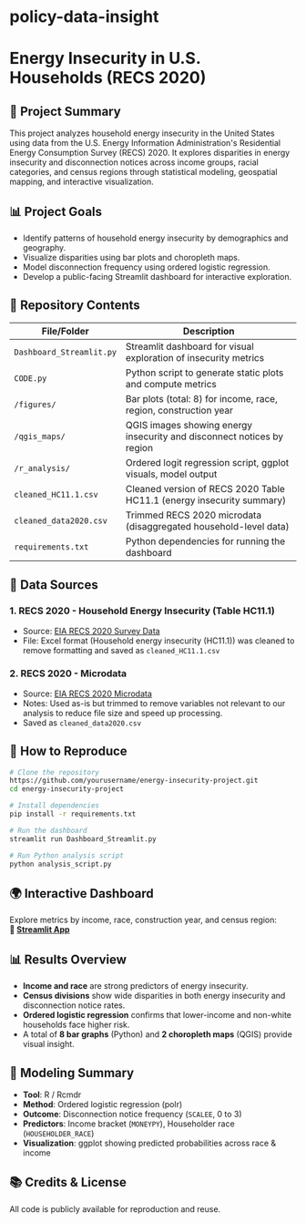 # policy-data-insight
# Energy Insecurity in U.S. Households (RECS 2020)

## 🔹 Project Summary
This project analyzes household energy insecurity in the United States using data from the U.S. Energy Information Administration's Residential Energy Consumption Survey (RECS) 2020. It explores disparities in energy insecurity and disconnection notices across income groups, racial categories, and census regions through statistical modeling, geospatial mapping, and interactive visualization.

## 📊 Project Goals
- Identify patterns of household energy insecurity by demographics and geography.
- Visualize disparities using bar plots and choropleth maps.
- Model disconnection frequency using ordered logistic regression.
- Develop a public-facing Streamlit dashboard for interactive exploration.

## 📂 Repository Contents
| File/Folder               | Description                                                                 |
|---------------------------|-----------------------------------------------------------------------------|
| `Dashboard_Streamlit.py`  | Streamlit dashboard for visual exploration of insecurity metrics            |
| `CODE.py`                 | Python script to generate static plots and compute metrics                  |
| `/figures/`               | Bar plots (total: 8) for income, race, region, construction year            |
| `/qgis_maps/`             | QGIS images showing energy insecurity and disconnect notices by region      |
| `/r_analysis/`            | Ordered logit regression script, ggplot visuals, model output              |
| `cleaned_HC11.1.csv`      | Cleaned version of RECS 2020 Table HC11.1 (energy insecurity summary)       |
| `cleaned_data2020.csv`    | Trimmed RECS 2020 microdata (disaggregated household-level data)            |
| `requirements.txt`        | Python dependencies for running the dashboard                              |

## 📅 Data Sources
### 1. **RECS 2020 - Household Energy Insecurity (Table HC11.1)**
- Source: [EIA RECS 2020 Survey Data](https://www.eia.gov/consumption/residential/data/2020/index.php?view=characteristics)
- File: Excel format (Household energy insecurity (HC11.1)) was cleaned to remove formatting and saved as `cleaned_HC11.1.csv`

### 2. **RECS 2020 - Microdata**
- Source: [EIA RECS 2020 Microdata](https://www.eia.gov/consumption/residential/data/2020/index.php?view=microdata)
- Notes: Used as-is but trimmed to remove variables not relevant to our analysis to reduce file size and speed up processing.
- Saved as `cleaned_data2020.csv`

## 🔧 How to Reproduce
```bash
# Clone the repository
https://github.com/yourusername/energy-insecurity-project.git
cd energy-insecurity-project

# Install dependencies
pip install -r requirements.txt

# Run the dashboard
streamlit run Dashboard_Streamlit.py

# Run Python analysis script
python analysis_script.py
```

## 🌍 Interactive Dashboard
Explore metrics by income, race, construction year, and census region:  
**🔗 [Streamlit App](https://dashboardapppy-birkbduyuwrxwegphddq4v.streamlit.app/)**

## 📊 Results Overview
- **Income and race** are strong predictors of energy insecurity.
- **Census divisions** show wide disparities in both energy insecurity and disconnection notice rates.
- **Ordered logistic regression** confirms that lower-income and non-white households face higher risk.
- A total of **8 bar graphs** (Python) and **2 choropleth maps** (QGIS) provide visual insight.

## 🔄 Modeling Summary
- **Tool**: R / Rcmdr
- **Method**: Ordered logistic regression (polr)
- **Outcome**: Disconnection notice frequency (`SCALEE`, 0 to 3)
- **Predictors**: Income bracket (`MONEYPY`), Householder race (`HOUSEHOLDER_RACE`)
- **Visualization**: ggplot showing predicted probabilities across race & income

## 📚 Credits & License
All code is publicly available for reproduction and reuse.

